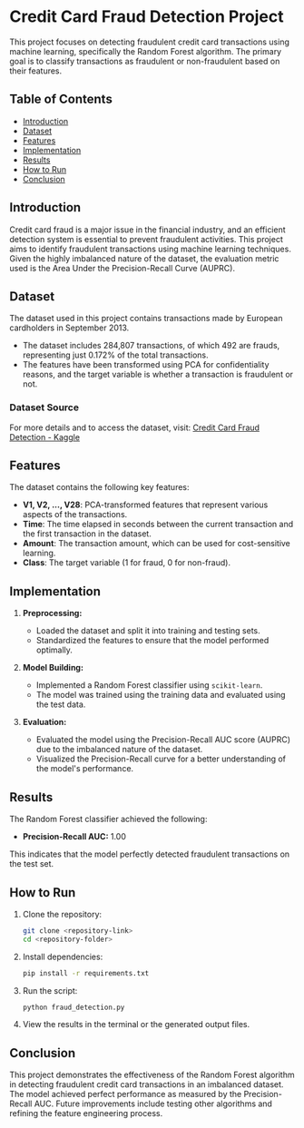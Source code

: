 # Credit Card Fraud Detection Project

This project focuses on detecting fraudulent credit card transactions using machine learning, specifically the Random Forest algorithm. The primary goal is to classify transactions as fraudulent or non-fraudulent based on their features.

## Table of Contents
- [Introduction](#introduction)
- [Dataset](#dataset)
- [Features](#features)
- [Implementation](#implementation)
- [Results](#results)
- [How to Run](#how-to-run)
- [Conclusion](#conclusion)

## Introduction
Credit card fraud is a major issue in the financial industry, and an efficient detection system is essential to prevent fraudulent activities. This project aims to identify fraudulent transactions using machine learning techniques. Given the highly imbalanced nature of the dataset, the evaluation metric used is the Area Under the Precision-Recall Curve (AUPRC).

## Dataset
The dataset used in this project contains transactions made by European cardholders in September 2013.

- The dataset includes 284,807 transactions, of which 492 are frauds, representing just 0.172% of the total transactions.
- The features have been transformed using PCA for confidentiality reasons, and the target variable is whether a transaction is fraudulent or not.

### Dataset Source
For more details and to access the dataset, visit: [Credit Card Fraud Detection - Kaggle](https://www.kaggle.com/datasets/mlg-ulb/creditcardfraud)

## Features
The dataset contains the following key features:
- **V1, V2, ..., V28**: PCA-transformed features that represent various aspects of the transactions.
- **Time**: The time elapsed in seconds between the current transaction and the first transaction in the dataset.
- **Amount**: The transaction amount, which can be used for cost-sensitive learning.
- **Class**: The target variable (1 for fraud, 0 for non-fraud).

## Implementation
1. **Preprocessing:**
   - Loaded the dataset and split it into training and testing sets.
   - Standardized the features to ensure that the model performed optimally.

2. **Model Building:**
   - Implemented a Random Forest classifier using `scikit-learn`.
   - The model was trained using the training data and evaluated using the test data.

3. **Evaluation:**
   - Evaluated the model using the Precision-Recall AUC score (AUPRC) due to the imbalanced nature of the dataset.
   - Visualized the Precision-Recall curve for a better understanding of the model's performance.

## Results
The Random Forest classifier achieved the following:
- **Precision-Recall AUC:** 1.00

This indicates that the model perfectly detected fraudulent transactions on the test set.

## How to Run
1. Clone the repository:
   ```bash
   git clone <repository-link>
   cd <repository-folder>

2. Install dependencies:
   ```bash
   pip install -r requirements.txt
   
3. Run the script:
   ```bash
   python fraud_detection.py
   
4. View the results in the terminal or the generated output files.
   
## Conclusion

This project demonstrates the effectiveness of the Random Forest algorithm in detecting fraudulent credit card transactions in an imbalanced dataset. The model achieved perfect performance as measured by the Precision-Recall AUC. Future improvements include testing other algorithms and refining the feature engineering process.
